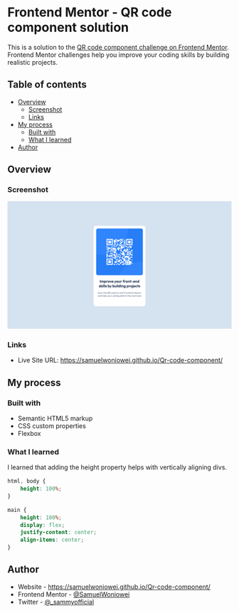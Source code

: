 # Frontend Mentor - QR code component solution

This is a solution to the [QR code component challenge on Frontend Mentor](https://www.frontendmentor.io/challenges/qr-code-component-iux_sIO_H). Frontend Mentor challenges help you improve your coding skills by building realistic projects. 

## Table of contents

- [Overview](#overview)
  - [Screenshot](#screenshot)
  - [Links](#links)
- [My process](#my-process)
  - [Built with](#built-with)
  - [What I learned](#what-i-learned)
- [Author](#author)


## Overview

### Screenshot

![Design preview for the QR code component coding challenge](./images/screenshot.png)

### Links

- Live Site URL: https://samuelwoniowei.github.io/Qr-code-component/

## My process

### Built with

- Semantic HTML5 markup
- CSS custom properties
- Flexbox


### What I learned

I learned that adding the height property helps with vertically aligning divs.

```css
html, body {
    height: 100%;
}
```
```css
main {
    height: 100%;
    display: flex;
    justify-content: center;
    align-items: center;
}
```


## Author

- Website - https://samuelwoniowei.github.io/Qr-code-component/
- Frontend Mentor - [@SamuelWoniowei](https://www.frontendmentor.io/profile/SamuelWoniowei)
- Twitter - [@_sammyofficial](https://www.twitter.com/_sammyofficial)

